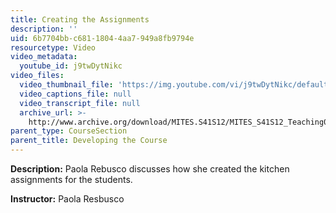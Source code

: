 ```yaml
---
title: Creating the Assignments
description: ''
uid: 6b7704bb-c681-1804-4aa7-949a8fb9794e
resourcetype: Video
video_metadata:
  youtube_id: j9twDytNikc
video_files:
  video_thumbnail_file: 'https://img.youtube.com/vi/j9twDytNikc/default.jpg'
  video_captions_file: null
  video_transcript_file: null
  archive_url: >-
    http://www.archive.org/download/MITES.S41S12/MITES_S41S12_Teaching04_300k.mp4
parent_type: CourseSection
parent_title: Developing the Course
---
```


**Description:** Paola Rebusco discusses how she created the kitchen assignments for the students.

**Instructor:** Paola Resbusco
